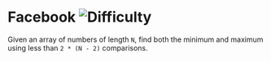 # Facebook ![Difficulty](https://img.shields.io/badge/-HARD-red)
	
Given an array of numbers of length `N`, find both the minimum and maximum using less than `2 * (N - 2)` comparisons.
	
